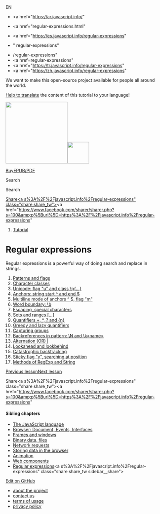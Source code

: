 EN

- <a href="https://ar.javascript.info/"
- <a href="regular-expressions.html"
- <a href="https://es.javascript.info/regular-expressions"

- "
  regular-expressions"

<!-- -->

- /regular-expressions"
- <a href=regular-expressions"
- <a href="https://tr.javascript.info/regular-expressions"
- <a href="https://zh.javascript.info/regular-expressions"

We want to make this open-source project available for people all around the world.

[Help to translate](translate.html) the content of this tutorial to your language!

<a href="index.html" class="sitetoolbar__link sitetoolbar__link_logo"><img src="img/sitetoolbar__logo_en.svg" class="sitetoolbar__logo sitetoolbar__logo_normal" width="200" /><img src="img/sitetoolbar__logo_small_en.svg" class="sitetoolbar__logo sitetoolbar__logo_small" width="70" /></a>

<a href="ebook.html" class="buy-book-button"><span class="buy-book-button__extra-text">Buy</span>EPUB/PDF</a>

Search

Search

<a href="tutorial/map.html" class="map">

<span class="share-icons__title">Share</span><a s%3A%2F%2Fjavascript.info%2Fregular-expressions" class="share share_tw"></a><a href="https://www.facebook.com/sharer/sharer.php?s=100&amp;p%5Burl%5D=https%3A%2F%2Fjavascript.info%2Fregular-expressions" </a>

1.  <a href="index.html" class="breadcrumbs__link"><span class="breadcrumbs__hidden-text">Tutorial</span></a>

# Regular expressions

Regular expressions is a powerful way of doing search and replace in strings.

1.  <a href="regexp-introduction.html" class="lessons-list__link">Patterns and flags</a>
2.  <a href="regexp-character-classes.html" class="lessons-list__link">Character classes</a>
3.  <a href="regexp-unicode.html" class="lessons-list__link">Unicode: flag "u" and class \p{...}</a>
4.  <a href="regexp-anchors.html" class="lessons-list__link">Anchors: string start ^ and end $</a>
5.  <a href="regexp-multiline-mode.html" class="lessons-list__link">Multiline mode of anchors ^ $, flag "m"</a>
6.  <a href="regexp-boundary.html" class="lessons-list__link">Word boundary: \b</a>
7.  <a href="regexp-escaping.html" class="lessons-list__link">Escaping, special characters</a>
8.  <a href="regexp-character-sets-and-ranges.html" class="lessons-list__link">Sets and ranges [...]</a>
9.  <a href="regexp-quantifiers.html" class="lessons-list__link">Quantifiers +, \*, ? and {n}</a>
10. <a href="regexp-greedy-and-lazy.html" class="lessons-list__link">Greedy and lazy quantifiers</a>
11. <a href="regexp-groups.html" class="lessons-list__link">Capturing groups</a>
12. <a href="regexp-backreferences.html" class="lessons-list__link">Backreferences in pattern: \N and \k&lt;name&gt;</a>
13. <a href="regexp-alternation.html" class="lessons-list__link">Alternation (OR) |</a>
14. <a href="regexp-lookahead-lookbehind.html" class="lessons-list__link">Lookahead and lookbehind</a>
15. <a href="regexp-catastrophic-backtracking.html" class="lessons-list__link">Catastrophic backtracking</a>
16. <a href="regexp-sticky.html" class="lessons-list__link">Sticky flag "y", searching at position</a>
17. <a href="regexp-methods.html" class="lessons-list__link">Methods of RegExp and String</a>

<a href="shadow-dom-events.html" class="page__nav page__nav_prev"><span class="page__nav-text"><span class="page__nav-text-shortcut"></span></span><span class="page__nav-text-alternate">Previous lesson</span></a><a href="regexp-introduction.html" class="page__nav page__nav_next"><span class="page__nav-text"><span class="page__nav-text-shortcut"></span></span><span class="page__nav-text-alternate">Next lesson</span></a>

<span class="share-icons__title">Share</span><a s%3A%2F%2Fjavascript.info%2Fregular-expressions" class="share share_tw"></a><a href="https://www.facebook.com/sharer/sharer.php?s=100&amp;p%5Burl%5D=https%3A%2F%2Fjavascript.info%2Fregular-expressions" </a>

<a href="tutorial/map.html" class="map">

<a href="tutorial/map.html" class="map"></a>

#### Sibling chapters

- <a href="js.html" class="sidebar__link">The JavaScript language</a>
- <a href="ui.html" class="sidebar__link">Browser: Document, Events, Interfaces</a>
- <a href="frames-and-windows.html" class="sidebar__link">Frames and windows</a>
- <a href="binary.html" class="sidebar__link">Binary data, files</a>
- <a href="network.html" class="sidebar__link">Network requests</a>
- <a href="data-storage.html" class="sidebar__link">Storing data in the browser</a>
- <a href="animation.html" class="sidebar__link">Animation</a>
- <a href="web-components.html" class="sidebar__link">Web components</a>
- <a href="regular-expressions.html" class="sidebar__link">Regular expressions</a><a s%3A%2F%2Fjavascript.info%2Fregular-expressions" class="share share_tw sidebar__share"></a><a href="https://www.facebook.com/sharer/sharer.php?s=100&amp;p%5Burl%5D=https%3A%2F%2Fjavascript.info%2Fregular-expressions" class="share share_fb sidebar__share"></a>

<a href="https://github.com/javascript-tutorial/en.javascript.info/blob/master/9-regular-expressions" class="sidebar__link">Edit on GitHub</a>

- <a href="about.html" class="page-footer__link">about the project</a>
- <a href="about.html#contact-us" class="page-footer__link">contact us</a>
- <a href="terms.html" class="page-footer__link">terms of usage</a>
- <a href="privacy.html" class="page-footer__link">privacy policy</a>

